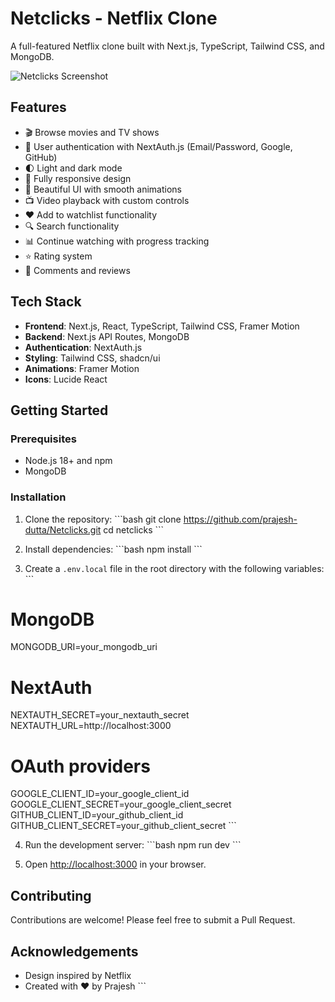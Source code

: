 # Netclicks - Netflix Clone

A full-featured Netflix clone built with Next.js, TypeScript, Tailwind CSS, and MongoDB.

![Netclicks Screenshot](https://i.imgur.com/XYZ123.png)

## Features

- 🎬 Browse movies and TV shows
- 👤 User authentication with NextAuth.js (Email/Password, Google, GitHub)
- 🌓 Light and dark mode
- 📱 Fully responsive design
- 🎨 Beautiful UI with smooth animations
- 📺 Video playback with custom controls
- ❤️ Add to watchlist functionality
- 🔍 Search functionality
- 📊 Continue watching with progress tracking
- ⭐ Rating system
- 💬 Comments and reviews

## Tech Stack

- **Frontend**: Next.js, React, TypeScript, Tailwind CSS, Framer Motion
- **Backend**: Next.js API Routes, MongoDB
- **Authentication**: NextAuth.js
- **Styling**: Tailwind CSS, shadcn/ui
- **Animations**: Framer Motion
- **Icons**: Lucide React

## Getting Started

### Prerequisites

- Node.js 18+ and npm
- MongoDB

### Installation

1. Clone the repository:
\`\`\`bash
git clone https://github.com/prajesh-dutta/Netclicks.git
cd netclicks
\`\`\`

2. Install dependencies:
\`\`\`bash
npm install
\`\`\`

3. Create a `.env.local` file in the root directory with the following variables:
\`\`\`
# MongoDB
MONGODB_URI=your_mongodb_uri

# NextAuth
NEXTAUTH_SECRET=your_nextauth_secret
NEXTAUTH_URL=http://localhost:3000

# OAuth providers
GOOGLE_CLIENT_ID=your_google_client_id
GOOGLE_CLIENT_SECRET=your_google_client_secret
GITHUB_CLIENT_ID=your_github_client_id
GITHUB_CLIENT_SECRET=your_github_client_secret
\`\`\`

4. Run the development server:
\`\`\`bash
npm run dev
\`\`\`

5. Open [http://localhost:3000](http://localhost:3000) in your browser.


## Contributing

Contributions are welcome! Please feel free to submit a Pull Request.

## Acknowledgements

- Design inspired by Netflix
- Created with ❤️ by Prajesh
\`\`\`
